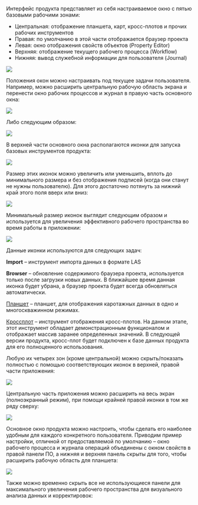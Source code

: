 
Интерфейс продукта представляет из себя настраиваемое окно с пятью базовыми рабочими зонами:  

* Центральная: отображение планшета, карт, кросс-плотов и прочих рабочих инструментов  
* Правая: по умолчанию в этой части отображается браузер проекта  
* Левая: окно отображения свойств объектов (Property Editor)  
* Верхняя: отображение текущего рабочего процесса (Workflow)  
* Нижняя: вывод служебной информации для пользователя (Journal)

![](https://gamma-wellbore.com/wp-content/uploads/2023/02/image2-1024x618.png)

Положения окон можно настраивать под текущее задачи пользователя. Например, можно расширить центральную рабочую область экрана и перенести окно рабочих процессов и журнал в правую часть основного окна:

![](https://gamma-wellbore.com/wp-content/uploads/2023/02/image3-1024x619.png)

Либо следующим образом:

![](http://gamma-wellbore.com/wp-content/uploads/2023/02/image4.png)

В верхней части основного окна располагаются иконки для запуска базовых инструментов продукта:

![](http://gamma-wellbore.com/wp-content/uploads/2023/02/image5.png)

Размер этих иконок можно увеличить или уменьшить, вплоть до минимального размера и без отображения подписей (когда они станут не нужны пользователю). Для этого достаточно потянуть за нижний край этого поля вверх или вниз:

![](http://gamma-wellbore.com/wp-content/uploads/2023/02/image6.png)

Минимальный размер иконок выглядит следующим образом и используется для увеличения эффективного рабочего пространства во время работы в приложении:

![](http://gamma-wellbore.com/wp-content/uploads/2023/02/image7.png)

Данные иконки используются для следующих задач:

**Import** – инструмент импорта данных в формате LAS

**Browser** – обновление содержимого браузера проекта, используется только после загрузки новых данных. В ближайшее время данная иконка будет убрана, а браузер проекта будет всегда обновляться автоматически.

[Планшет](Пользовательский%20интерфейс/Планшет.md) – планшет, для отображения каротажных данных в одно и многоскважинном режимах.

[Кроссплот](Пользовательский%20интерфейс/Кроссплот.md) – инструмент отображения кросс-плотов. На данном этапе, этот инструмент обладает демонстрационным функционалом и отображает массив заранее определенных значений. В следующей версии продукта, кросс-плот будет подключен к базе данных продукта для его полноценного использования.

Любую их четырех зон (кроме центральной) можно скрыть/показать полностью с помощью соответствующих иконок в верхней, правой части приложения:

![](http://gamma-wellbore.com/wp-content/uploads/2023/02/image8.png)

Центральную часть приложения можно расширить на весь экран (полноэкранный режим), при помощи крайней правой иконки в том же ряду сверху:

![](http://gamma-wellbore.com/wp-content/uploads/2023/02/image9.png)

Основное окно продукта можно настроить, чтобы сделать его наиболее удобным для каждого конкретного пользователя. Приводим пример настройки, отличной от предоставляемой по умолчанию – окно рабочего процесса и журнала операций объединены с окном свойств в правой панели ПО, а нижняя и верхняя панель скрыты для того, чтобы расширить рабочую область для планшета:

![](http://gamma-wellbore.com/wp-content/uploads/2023/02/image10.png)

Также можно временно скрыть все не использующиеся панели для максимального увеличения рабочего пространства для визуального анализа данных и корректировок:

